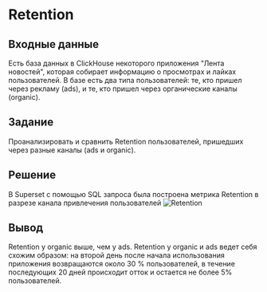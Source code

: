 # Retention

## Входные данные

Есть база данных в ClickHouse некоторого приложения "Лента новостей", которая собирает информацию о просмотрах и лайках пользователей.
В базе есть два типа пользователей: те, кто пришел через рекламу (ads), и те, кто пришел через органические каналы (organic).

## Задание

Проанализировать и сравнить Retention пользователей, пришедших через разные каналы (ads и organic).

## Решение
В Superset с помощью SQL запроса была построена метрика Retention в разрезе канала привлечения пользователей
![Retention](https://user-images.githubusercontent.com/122218714/213485493-c0623139-98bd-4020-a316-62c062e0ff17.png)

## Вывод

Retention у organic выше, чем у ads. Retention у organic и ads ведет себя схожим образом: на второй день после начала использования приложения возвращаются около 30 % пользователей, в течение последующих 20 дней происходит отток и остается не более 5% пользователей.
